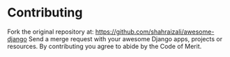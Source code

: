 # Contributing

Fork the original repository at: https://github.com/shahraizali/awesome-django
Send a merge request with your awesome Django apps, projects or resources.
By contributing you agree to abide by the Code of Merit.






    
